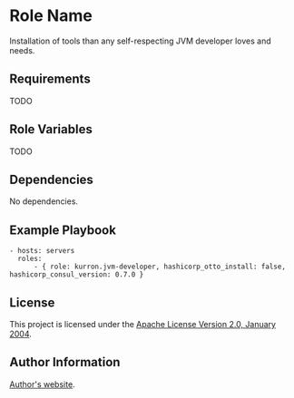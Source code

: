 Role Name
=========

Installation of tools than any self-respecting JVM developer loves and needs.

Requirements
------------

TODO

Role Variables
--------------

TODO

Dependencies
------------

No dependencies.

Example Playbook
----------------

```
- hosts: servers
  roles:
      - { role: kurron.jvm-developer, hashicorp_otto_install: false, hashicorp_consul_version: 0.7.0 }
```

License
-------

This project is licensed under the [Apache License Version 2.0, January 2004](http://www.apache.org/licenses/).

Author Information
------------------

[Author's website](http://jvmguy.com/).
